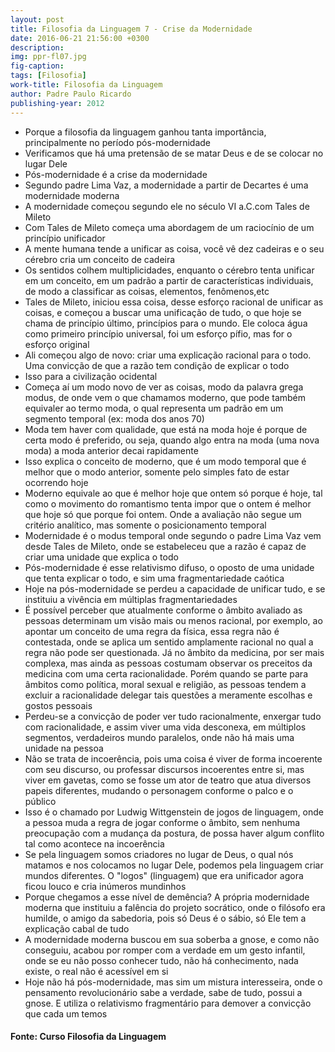 ```yaml
---
layout: post
title: Filosofia da Linguagem 7 - Crise da Modernidade
date: 2016-06-21 21:56:00 +0300
description: 
img: ppr-fl07.jpg
fig-caption: 
tags: [Filosofia]
work-title: Filosofia da Linguagem
author: Padre Paulo Ricardo
publishing-year: 2012
---
```


* Porque a filosofia da linguagem ganhou tanta importância, principalmente no período pós-modernidade
* Verificamos que há uma pretensão de se matar Deus e de se colocar no lugar Dele
* Pós-modernidade é a crise da modernidade
* Segundo padre Lima Vaz, a modernidade a partir de Decartes é uma modernidade moderna
* A modernidade começou segundo ele no século VI a.C.com Tales de Mileto
* Com Tales de Mileto começa uma abordagem de um raciocínio de um princípio unificador
* A mente humana tende a unificar as coisa, você vê dez cadeiras e o seu cérebro cria um conceito de cadeira
* Os sentidos colhem multiplicidades, enquanto o cérebro tenta unificar em um conceito, em um padrão a partir de características individuais, de modo a classificar as coisas, elementos, fenômenos,etc
* Tales de Mileto, iniciou essa coisa, desse esforço racional de unificar as coisas, e começou a buscar uma unificação de tudo, o que hoje se chama de princípio último, princípios para o mundo. Ele coloca água como primeiro princípio universal, foi um esforço pífio, mas for o esforço original
* Ali começou algo de novo: criar uma explicação racional para o todo. Uma convicção de que a razão tem condição de explicar o todo
* Isso para a civilização ocidental
* Começa aí um modo novo de ver as coisas, modo da palavra grega modus, de onde vem o que chamamos moderno, que pode também equivaler ao termo moda, o qual representa um padrão em um segmento temporal (ex: moda dos anos 70)
* Moda tem haver com qualidade, que está na moda hoje é porque de certa modo é preferido, ou seja, quando algo entra na moda (uma nova moda) a moda anterior decai rapidamente
* Isso explica o conceito de moderno, que é um modo temporal que é melhor que o modo anterior, somente pelo simples fato de estar ocorrendo hoje
* Moderno equivale ao que é melhor hoje que ontem só porque é hoje, tal como o movimento do romantismo tenta impor que o ontem é melhor que hoje só que porque foi ontem. Onde a avaliação não segue um critério analítico, mas somente o posicionamento temporal
* Modernidade é o modus temporal onde segundo o padre Lima Vaz vem desde Tales de Mileto, onde se estabeleceu que a razão é capaz de criar uma unidade que explica o todo
* Pós-modernidade é esse relativismo difuso, o oposto de uma unidade que tenta explicar o todo, e sim uma fragmentariedade caótica
* Hoje na pós-modernidade se perdeu a capacidade de unificar tudo, e se instituiu a vivência em múltiplas fragmentariedades
* É possível perceber que atualmente conforme o âmbito avaliado as pessoas determinam um visão mais ou menos racional, por exemplo, ao apontar um conceito de uma regra da física, essa regra não é contestada, onde se aplica um sentido amplamente racional no qual a regra não pode ser questionada. Já no âmbito da medicina, por ser mais complexa, mas ainda as pessoas costumam observar os preceitos da medicina com uma certa racionalidade. Porém quando se parte para âmbitos como política, moral sexual e religião, as pessoas tendem a excluir a racionalidade delegar tais questões a meramente escolhas e gostos pessoais
* Perdeu-se a convicção de poder ver tudo racionalmente, enxergar tudo com racionalidade, e assim viver uma vida desconexa, em múltiplos segmentos, verdadeiros mundo paralelos, onde não há mais uma unidade na pessoa
* Não se trata de incoerência, pois uma coisa é viver de forma incoerente com seu discurso, ou professar discursos incoerentes entre si, mas viver em gavetas, como se fosse um ator de teatro que atua diversos papeis diferentes, mudando o personagem conforme o palco e o público
* Isso é o chamado por Ludwig Wittgenstein de jogos de linguagem, onde a pessoa muda a regra de jogar conforme o âmbito, sem nenhuma preocupação com a mudança da postura, de possa haver algum conflito tal como acontece na incoerência
* Se pela linguagem somos criadores no lugar de Deus, o qual nós matamos e nos colocamos no lugar Dele, podemos pela linguagem criar mundos diferentes. O "logos" (linguagem) que era unificador agora ficou louco e cria inúmeros mundinhos
* Porque chegamos a esse nível de demência? A própria modernidade moderna que instituiu a falência do projeto socrático, onde o filósofo era humilde, o amigo da sabedoria, pois só Deus é o sábio, só Ele tem a explicação cabal de tudo
* A modernidade moderna buscou em sua soberba a gnose, e como não conseguiu, acabou por romper com a verdade em um gesto infantil, onde se eu não posso conhecer tudo, não há conhecimento, nada existe, o real não é acessível em si 
* Hoje não há pós-modernidade, mas sim um mistura interesseira, onde o pensamento revolucionário sabe a verdade, sabe de tudo, possui a gnose. E utiliza o relativismo fragmentário para demover a convicção que cada um temos 

#### Fonte: Curso Filosofia da Linguagem